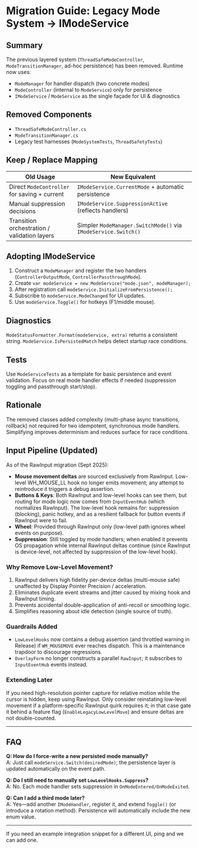 # Migration Guide: Legacy Mode System -> IModeService

## Summary
The previous layered system (`ThreadSafeModeController`, `ModeTransitionManager`, ad-hoc persistence) has been removed. Runtime now uses:

- `ModeManager` for handler dispatch (two concrete modes)
- `ModeController` (internal to `ModeService`) only for persistence
- `IModeService` / `ModeService` as the single façade for UI & diagnostics

## Removed Components
- `ThreadSafeModeController.cs`
- `ModeTransitionManager.cs`
- Legacy test harnesses (`ModeSystemTests`, `ThreadSafetyTests`)

## Keep / Replace Mapping
| Old Usage | New Equivalent |
|-----------|----------------|
| Direct `ModeController` for saving + current | `IModeService.CurrentMode` + automatic persistence |
| Manual suppression decisions | `IModeService.SuppressionActive` (reflects handlers) |
| Transition orchestration / validation layers | Simpler `ModeManager.SwitchMode()` via `IModeService.Switch()` |

## Adopting IModeService
1. Construct a `ModeManager` and register the two handlers (`ControllerOutputMode`, `ControllerPassthroughMode`).
2. Create `var modeService = new ModeService("mode.json", modeManager);`
3. After registration call `modeService.InitializeFromPersistence();`
4. Subscribe to `modeService.ModeChanged` for UI updates.
5. Use `modeService.Toggle()` for hotkeys (F1/middle mouse).

## Diagnostics
`ModeStatusFormatter.Format(modeService, extra)` returns a consistent string.
`ModeService.IsPersistedMatch` helps detect startup race conditions.

## Tests
Use `ModeServiceTests` as a template for basic persistence and event validation. Focus on real mode handler effects if needed (suppression toggling and passthrough start/stop).

## Rationale
The removed classes added complexity (multi-phase async transitions, rollback) not required for two idempotent, synchronous mode handlers. Simplifying improves determinism and reduces surface for race conditions.

## Input Pipeline (Updated)

As of the RawInput migration (Sept 2025):

- **Mouse movement deltas** are sourced exclusively from RawInput. Low-level WH_MOUSE_LL hook no longer emits movement; any attempt to reintroduce it triggers a debug assertion.
- **Buttons & Keys**: Both RawInput and low-level hooks can see them, but routing for mode logic now comes from `InputEventHub` (which normalizes RawInput). The low-level hook remains for: suppression (blocking), panic hotkey, and as a resilient fallback for button events if RawInput were to fail.
- **Wheel**: Provided through RawInput only (low-level path ignores wheel events on purpose).
- **Suppression**: Still toggled by mode handlers; when enabled it prevents OS propagation while internal RawInput deltas continue (since RawInput is device-level, not affected by suppression of the low-level hook).

### Why Remove Low-Level Movement?
1. RawInput delivers high fidelity per-device deltas (multi-mouse safe) unaffected by Display Pointer Precision / acceleration.
2. Eliminates duplicate event streams and jitter caused by mixing hook and RawInput timing.
3. Prevents accidental double-application of anti-recoil or smoothing logic.
4. Simplifies reasoning about idle detection (single source of truth).

### Guardrails Added
- `LowLevelHooks` now contains a debug assertion (and throttled warning in Release) if `WM_MOUSEMOVE` ever reaches dispatch. This is a maintenance trapdoor to discourage regressions.
- `OverlayForm` no longer constructs a parallel `RawInput`; it subscribes to `InputEventHub` events instead.

### Extending Later
If you need high-resolution pointer capture for relative motion while the cursor is hidden, keep using RawInput. Only consider reinstating low-level movement if a platform-specific RawInput quirk requires it; in that case gate it behind a feature flag (`EnableLegacyLowLevelMove`) and ensure deltas are not double-counted.

---

## FAQ
**Q: How do I force-write a new persisted mode manually?**  
A: Just call `modeService.Switch(desiredMode)`; the persistence layer is updated automatically on the event path.

**Q: Do I still need to manually set `LowLevelHooks.Suppress`?**  
A: No. Each mode handler sets suppression in `OnModeEntered/OnModeExited`.

**Q: Can I add a third mode later?**  
A: Yes—add another `IModeHandler`, register it, and extend `Toggle()` (or introduce a rotation method). Persistence will automatically include the new enum value.

---
If you need an example integration snippet for a different UI, ping and we can add one.
